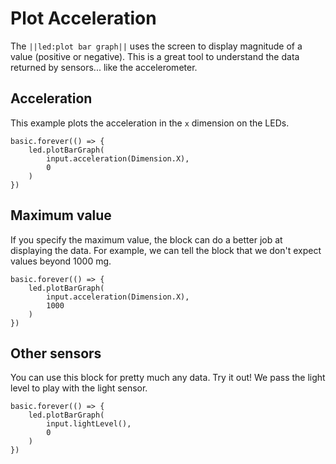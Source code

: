 # Plot Acceleration

The ``||led:plot bar graph||`` uses the screen to display magnitude of a value (positive or negative). 
This is a great tool to understand the data returned by sensors... like the accelerometer.

## Acceleration

This example plots the acceleration in the ``x`` dimension on the LEDs.

```blocks
basic.forever(() => {
    led.plotBarGraph(
        input.acceleration(Dimension.X),
        0
    )
})
```

## Maximum value

If you specify the maximum value, the block can do a better job at displaying the data. 
For example, we can tell the block that we don't expect values beyond 1000 mg.

```blocks
basic.forever(() => {
    led.plotBarGraph(
        input.acceleration(Dimension.X),
        1000
    )
})
```

## Other sensors

You can use this block for pretty much any data. Try it out! We pass the light level to play with the light sensor. 

```blocks
basic.forever(() => {
    led.plotBarGraph(
        input.lightLevel(),
        0
    )
})
```
